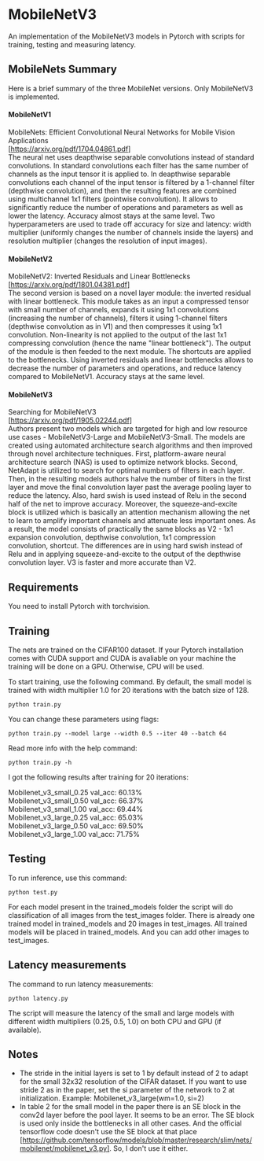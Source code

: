 # MobileNetV3
An implementation of the MobileNetV3 models in Pytorch with scripts for training, testing and measuring latency.

## MobileNets Summary
Here is a brief summary of the three MobileNet versions. Only MobileNetV3 is implemented.
#### MobileNetV1
MobileNets: Efficient Convolutional Neural Networks for Mobile Vision Applications<br>
[https://arxiv.org/pdf/1704.04861.pdf]<br>
The neural net uses deapthwise separable convolutions instead of standard convolutions. In standard convolutions each filter has the same number of channels as the input tensor it is applied to. In deapthwise separable convolutions each channel of the input tensor is filtered by a 1-channel filter (depthwise convolution), and then the resulting features are combined using multichannel 1x1 filters (pointwise convolution). It allows to significantly reduce the number of operations and parameters as well as lower the latency. Accuracy almost stays at the same level. Two hyperparameters are used to trade off accuracy for size and latency: width multiplier (uniformly changes the number of channels inside the layers) and resolution multiplier (changes the resolution of input images).

#### MobileNetV2
MobileNetV2: Inverted Residuals and Linear Bottlenecks<br>
[https://arxiv.org/pdf/1801.04381.pdf]<br>
The second version is based on a novel layer module: the inverted residual with linear bottleneck. This module takes as an input a compressed tensor with small number of channels, expands it using 1x1 convolutions (increasing the number of channels), filters it using 1-channel filters (depthwise convolution as in V1) and then compresses it using 1x1 convolution. Non-linearity is not applied to the output of the last 1x1 compressing convolution (hence the name "linear bottleneck"). The output of the module is then feeded to the next module. The shortcuts are applied to the bottlenecks. Using inverted residuals and linear bottlenecks allows to decrease the number of parameters and operations, and reduce latency compared to MobileNetV1. Accuracy stays at the same level.

#### MobileNetV3
Searching for MobileNetV3<br>
[https://arxiv.org/pdf/1905.02244.pdf]<br>
Authors present two models which are targeted for high and low resource use cases - MobileNetV3-Large and MobileNetV3-Small. The models are created using automated architecture search algorithms and then improved through novel architecture techniques. First, platform-aware neural architecture search (NAS) is used to optimize network blocks. Second, NetAdapt is utilized to search for optimal numbers of filters in each layer. Then, in the resulting models authors halve the number of filters in the first layer and move the final convolution layer past the average pooling layer to reduce the latency. Also, hard swish is used instead of Relu in the second half of the net to improve accuracy. Moreover, the squeeze-and-excite block is utilized which is basically an attention mechanism allowing the net to learn to amplify important channels and attenuate less important ones. As a result, the model consists of practically the same blocks as V2 - 1x1 expansion convolution, depthwise convolution, 1x1 compression convolution, shortcut. The differences are in using hard swish instead of Relu and in applying squeeze-and-excite to the output of the depthwise convolution layer. V3 is faster and more accurate than V2.

## Requirements
You need to install Pytorch with torchvision.

## Training
The nets are trained on the CIFAR100 dataset. If your Pytorch installation comes with CUDA support and CUDA is avaliable on your machine the training will be done on a GPU. Otherwise, CPU will be used. 

To start training, use the following command. By default, the small model is trained with width multiplier 1.0 for 20 iterations with the batch size of 128. 
```
python train.py
```

You can change these parameters using flags:<br>
```
python train.py --model large --width 0.5 --iter 40 --batch 64
```

Read more info with the help command:
```
python train.py -h
```

I got the following results after training for 20 iterations:<br>

Mobilenet_v3_small_0.25 val_acc: 60.13%<br>
Mobilenet_v3_small_0.50 val_acc: 66.37%<br>
Mobilenet_v3_small_1.00 val_acc: 69.44%<br>
Mobilenet_v3_large_0.25 val_acc: 65.03%<br>
Mobilenet_v3_large_0.50 val_acc: 69.50%<br>
Mobilenet_v3_large_1.00 val_acc: 71.75%<br>



## Testing
To run inference, use this command:
```
python test.py
```
For each model present in the trained_models folder the script will do classification of all images from the test_images folder. There is already one trained model in trained_models and 20 images in test_images. All trained models will be placed in trained_models. And you can add other images to test_images.


## Latency measurements
The command to run latency measurements:
```
python latency.py
```
The script will measure the latency of the small and large models with different width multipliers (0.25, 0.5, 1.0) on both CPU and GPU (if available).

## Notes
- The stride in the initial layers is set to 1 by default instead of 2 to adapt for the small 32x32 resolution of the CIFAR dataset. If you want to use stride 2 as in the paper, set the si parameter of the network to 2 at initialization. Example:
Mobilenet_v3_large(wm=1.0, si=2)
- In table 2 for the small model in the paper there is an SE block in the conv2d layer before the pool layer. It seems to be an error. The SE block is used only inside the bottlenecks in all other cases. And the official tensorflow code doesn't use the SE block at that place [https://github.com/tensorflow/models/blob/master/research/slim/nets/mobilenet/mobilenet_v3.py]. So, I don't use it either.
